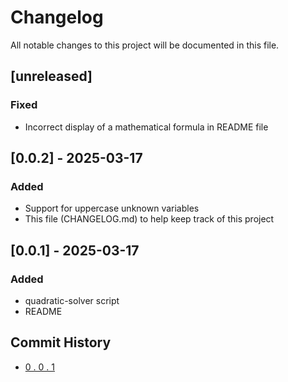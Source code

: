 # Changelog
All notable changes to this project will be documented in this file.

## [unreleased] 
### Fixed
- Incorrect display of a mathematical formula in README file

## [0.0.2] - 2025-03-17
### Added
- Support for uppercase unknown variables
- This file (CHANGELOG.md) to help keep track of this project

## [0.0.1] - 2025-03-17
### Added
- quadratic-solver script
- README

## Commit History
- [0 . 0 . 1](https://github.com/dev0null/quadratic-resolver/commit/b0159ad2ed63bf2ee1d373a7bed2ddd07630c91e)